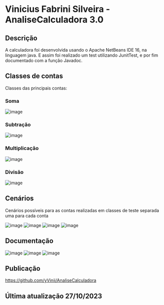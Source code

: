 # Vinicius Fabrini Silveira - AnaliseCalculadora 3.0
## Descrição
A calculadora foi desenvolvida usando o Apache NetBeans IDE 16, na linguagem java. E assim foi realizado um test utilizando JunitTest, e por fim documentado com a função Javadoc.

## Classes de contas
Classes das principais contas:
### Soma
![image](https://github.com/yVinii/AnaliseCalculadora/assets/117307556/040c4433-001e-42d9-beb3-f78be2db5a3d)

### Subtração
![image](https://github.com/yVinii/AnaliseCalculadora/assets/117307556/9034655e-1b32-4342-9bfc-5e83f2c3d3c0)

### Multiplicação
![image](https://github.com/yVinii/AnaliseCalculadora/assets/117307556/139a7189-6327-4f89-972d-2a964825ff43)

### Divisão
![image](https://github.com/yVinii/AnaliseCalculadora/assets/117307556/dbe91fac-8d3c-4041-a950-23fb6d12b0f8)

## Cenários
Cenários possíveis para as contas realizadas em classes de teste separada uma para cada conta

![image](https://github.com/yVinii/AnaliseCalculadora/assets/117307556/8d2288d1-0d40-4063-9251-96c6a7340239)
![image](https://github.com/yVinii/AnaliseCalculadora/assets/117307556/ebe87ec0-c704-4233-83b0-d81741b8f142)
![image](https://github.com/yVinii/AnaliseCalculadora/assets/117307556/85ce508a-b2b7-40f0-b73a-14403bcd72d9)
![image](https://github.com/yVinii/AnaliseCalculadora/assets/117307556/70baae12-0955-442c-899a-b0edeff6cb1b)

## Documentação
![image](https://github.com/yVinii/AnaliseCalculadora/assets/117307556/b91b6a1f-d1a4-4c29-a34d-6fb7e430a4d6)
![image](https://github.com/yVinii/AnaliseCalculadora/assets/117307556/017b554e-6017-41e8-890b-bd2a5d28b45e)
![image](https://github.com/yVinii/AnaliseCalculadora/assets/117307556/6724fc13-e809-46ee-9a1d-5ec305752e34)

## Publicação
https://github.com/yVinii/AnaliseCalculadora

## Última atualização 27/10/2023
